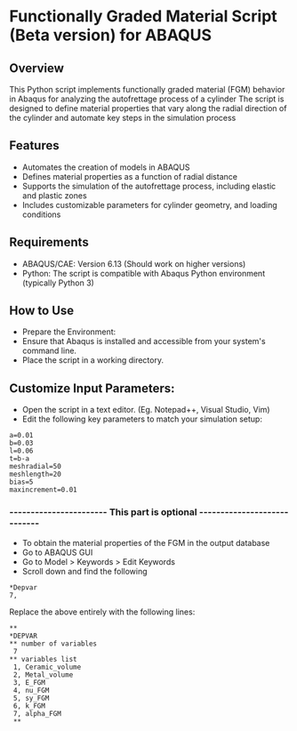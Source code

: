 # Functionally Graded Material Script (Beta version) for ABAQUS

## Overview

This Python script implements functionally graded material (FGM) behavior in Abaqus for analyzing the autofrettage process of a cylinder
The script is designed to define material properties that vary along the radial direction of the cylinder and automate key steps in the simulation process

## Features

- Automates the creation of models in ABAQUS
- Defines material properties as a function of radial distance
- Supports the simulation of the autofrettage process, including elastic and plastic zones
- Includes customizable parameters for cylinder geometry, and loading conditions

## Requirements

- ABAQUS/CAE: Version 6.13 (Should work on higher versions)
- Python: The script is compatible with Abaqus Python environment (typically Python 3)

## How to Use

- Prepare the Environment:
- Ensure that Abaqus is installed and accessible from your system's command line.
- Place the script in a working directory.

## Customize Input Parameters:
- Open the script in a text editor. (Eg. Notepad++, Visual Studio, Vim)
- Edit the following key parameters to match your simulation setup:
```
a=0.01
b=0.03	
l=0.06
t=b-a 
meshradial=50
meshlength=20
bias=5
maxincrement=0.01
```
### ----------------------- This part is optional ----------------------------

* To obtain the material properties of the FGM in the output database  
* Go to ABAQUS GUI  
* Go to Model > Keywords > Edit Keywords
* Scroll down and find the following
```
*Depvar  
7,  
```
Replace the above entirely with the following lines:  

```
**  
*DEPVAR  
** number of variables  
 7  
** variables list  
 1, Ceramic_volume  
 2, Metal_volume  
 3, E_FGM  
 4, nu_FGM  
 5, sy_FGM  
 6, k_FGM  
 7, alpha_FGM  
 **
```
